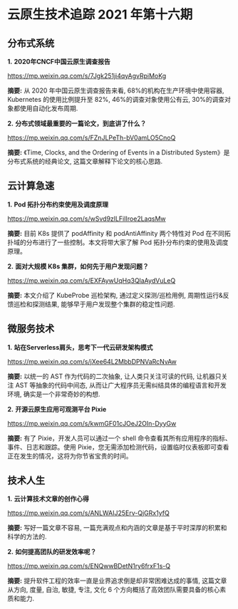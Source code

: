 # 云原生技术追踪 2021 年第十六期

## 分布式系统

**1.** **2020年CNCF中国云原生调查报告**

https://mp.weixin.qq.com/s/7Jgk251ji4qyAgvRpiMoKg

**摘要:** 从 2020 年中国云原生调查报告来看, 68%的机构在生产环境中使用容器, Kubernetes 的使用比例提升至 82%, 46%的调查对象使用公有云, 30%的调查对象都使用自动化发布周期.

**2.** **分布式领域最重要的一篇论文，到底讲了什么？**

https://mp.weixin.qq.com/s/FZnJLPeTh-bV0amLO5CnoQ

**摘要:** 《Time, Clocks, and the Ordering of Events in a Distributed System》是分布式系统的经典论文, 这篇文章解释下论文的核心思路.

## 云计算急速

**1.** **Pod 拓扑分布约束使用及调度原理**

https://mp.weixin.qq.com/s/wSvd9zlLFiIIroe2LaqsMw

**摘要:** 目前 K8s 提供了 podAffinity 和 podAntiAffinity 两个特性对 Pod 在不同拓扑域的分布进行了一些控制。本文将带大家了解 Pod 拓扑分布约束的使用及调度原理。

**2.** **面对大规模 K8s 集群，如何先于用户发现问题？**

https://mp.weixin.qq.com/s/EXFAywUqHq3QlaAydVuLeQ

**摘要:** 本文介绍了 KubeProbe 巡检架构, 通过定义探测/巡检用例, 周期性运行&反馈巡检和探测结果, 能够早于用户发现整个集群的稳定性问题.

## 微服务技术

**1.** **站在Serverless肩头，思考下一代云研发架构模式**

https://mp.weixin.qq.com/s/jXee64L2MbbDPNVaRcNvAw

**摘要:** 以统一的 AST 作为代码的二次抽象, 让人类只关注可读的代码, 让机器只关注 AST 等抽象的代码中间态, 从而让广大程序员无需纠结具体的编程语言和开发环境, 确实是一个非常奇妙的构想.

**2.** **开源云原生应用可观测平台 Pixie**

https://mp.weixin.qq.com/s/kwmGF01cJOeJ2OIn-DyyGw

**摘要:** 有了 Pixie，开发人员可以通过一个 shell 命令查看其所有应用程序的指标、事件、日志和跟踪。使用 Pixie，您无需添加检测代码，设置临时仪表板即可查看正在发生的情况，这将为你节省宝贵的时间。

## 技术人生

**1.** **云计算技术文章的创作心得**

https://mp.weixin.qq.com/s/ANLWAIJ25Erv-QjGRx1yfQ

**摘要:** 写好一篇文章不容易, 一篇充满观点和内涵的文章是基于平时深厚的积累和科学的方法的.

**2.** **如何提高团队的研发效率呢？**

https://mp.weixin.qq.com/s/ENQwwBDetN1ry6frxF1s-Q

**摘要:** 提升软件工程的效率一直是业界追求倒是却非常困难达成的事情, 这篇文章从方向, 度量, 自治, 敏捷, 专注, 文化 6 个方向概括了高效团队需要具备的核心素质和能力.


